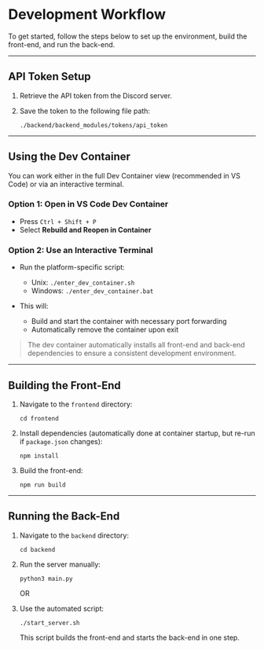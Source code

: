 # Development Workflow

To get started, follow the steps below to set up the environment, build the front-end, and run the back-end.

---

## API Token Setup

1. Retrieve the API token from the Discord server.
2. Save the token to the following file path:

   ```
   ./backend/backend_modules/tokens/api_token
   ```

---

## Using the Dev Container

You can work either in the full Dev Container view (recommended in VS Code) or via an interactive terminal.

### Option 1: Open in VS Code Dev Container

* Press `Ctrl + Shift + P`
* Select **Rebuild and Reopen in Container**

### Option 2: Use an Interactive Terminal

* Run the platform-specific script:

  * Unix: `./enter_dev_container.sh`
  * Windows: `./enter_dev_container.bat`
* This will:

  * Build and start the container with necessary port forwarding
  * Automatically remove the container upon exit

> The dev container automatically installs all front-end and back-end dependencies to ensure a consistent development environment.

---

## Building the Front-End

1. Navigate to the `frontend` directory:

   ```
   cd frontend
   ```
2. Install dependencies (automatically done at container startup, but re-run if `package.json` changes):

   ```
   npm install
   ```
3. Build the front-end:

   ```
   npm run build
   ```

---

## Running the Back-End

1. Navigate to the `backend` directory:

   ```
   cd backend
   ```
2. Run the server manually:

   ```
   python3 main.py
   ```

   OR
3. Use the automated script:

   ```
   ./start_server.sh
   ```

   This script builds the front-end and starts the back-end in one step.